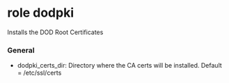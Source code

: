 # role dodpki

Installs the DOD Root Certificates

### General

* dodpki_certs_dir: Directory where the CA certs will be installed.  Default = /etc/ssl/certs
